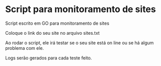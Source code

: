 # Script para monitoramento de sites
Script escrito em GO para monitoramento de sites

Coloque o link do seu site no arquivo sites.txt

Ao rodar o script, ele irá testar se o seu site está on line ou se há algum problema com ele.

Logs serão gerados para cada teste feito.


